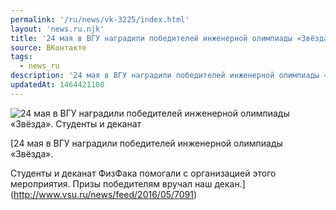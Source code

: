 ```yaml
---
permalink: '/ru/news/vk-3225/index.html'
layout: 'news.ru.njk'
title: '24 мая в ВГУ наградили победителей инженерной олимпиады «Звёзда».'
source: ВКонтакте
tags:
  - news_ru
description: '24 мая в ВГУ наградили победителей инженерной олимпиады «Звёзда».'
updatedAt: 1464421108
---
```

![24 мая в ВГУ наградили победителей инженерной олимпиады «Звёзда». Студенты и деканат](https://sun9-62.userapi.com/c636027/v636027484/101e2/_wEVh9lMycc.jpg)

[24 мая в ВГУ наградили победителей инженерной олимпиады «Звёзда».

Студенты и деканат ФизФака помогали с организацией этого мероприятия. Призы победителям вручал наш декан.](http://www.vsu.ru/news/feed/2016/05/7091)
